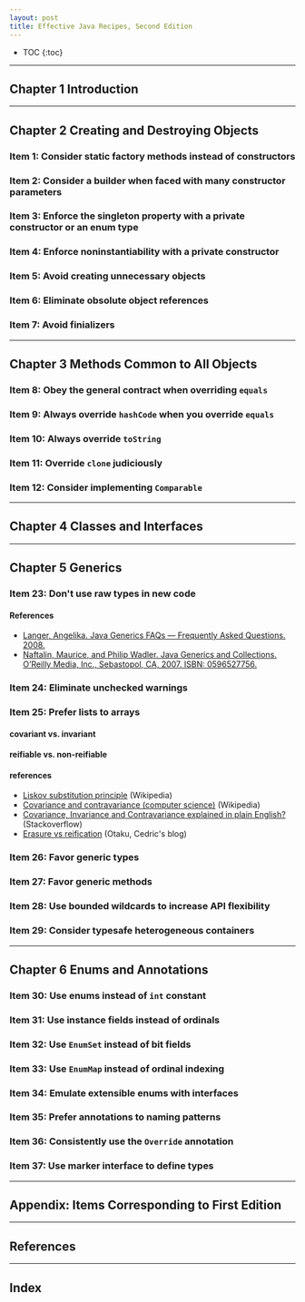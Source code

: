 ```yaml
---
layout: post
title: Effective Java Recipes, Second Edition
---
```


* TOC
{:toc}

---

## Chapter 1 Introduction

---

## Chapter 2 Creating and Destroying Objects

### Item 1: Consider static factory methods instead of constructors

### Item 2: Consider a builder when faced with many constructor parameters

### Item 3: Enforce the singleton property with a private constructor or an enum type

### Item 4: Enforce noninstantiability with a private constructor

### Item 5: Avoid creating unnecessary objects

### Item 6: Eliminate obsolute object references

### Item 7: Avoid finializers

---

## Chapter 3 Methods Common to All Objects

### Item 8: Obey the general contract when overriding `equals`

### Item 9: Always override `hashCode` when you override `equals`

### Item 10: Always override `toString`

### Item 11: Override `clone` judiciously

### Item 12: Consider implementing `Comparable`

---

## Chapter 4 Classes and Interfaces

----

## Chapter 5 Generics

### Item 23: Don't use raw types in new code

#### References
* [Langer, Angelika. Java Generics FAQs — Frequently Asked Questions. 2008.](http://www.angelikalanger.com/GenericsFAQ/JavaGenericsFAQ.html)
* [Naftalin, Maurice, and Philip Wadler. Java Generics and Collections. O’Reilly Media, Inc., Sebastopol, CA, 2007. ISBN: 0596527756.](http://shop.oreilly.com/product/9780596527754.do)

### Item 24: Eliminate unchecked warnings

### Item 25: Prefer lists to arrays

#### covariant vs. invariant

#### reifiable vs. non-reifiable

#### references
* [Liskov substitution principle](https://en.wikipedia.org/wiki/Liskov_substitution_principle) (Wikipedia)
* [Covariance and contravariance (computer science)](https://en.wikipedia.org/wiki/Covariance_and_contravariance_(computer_science)) (Wikipedia)
* [Covariance, Invariance and Contravariance explained in plain English?](http://stackoverflow.com/q/8481301/330457) (Stackoverflow)
* [Erasure vs reification](http://beust.com/weblog/2011/07/29/erasure-vs-reification/) (Otaku, Cedric's blog)

### Item 26: Favor generic types

### Item 27: Favor generic methods

### Item 28: Use bounded wildcards to increase API flexibility

### Item 29: Consider typesafe heterogeneous containers

---

## Chapter 6 Enums and Annotations

### Item 30: Use enums instead of `int` constant

### Item 31: Use instance fields instead of ordinals

### Item 32: Use `EnumSet` instead of bit fields

### Item 33: Use `EnumMap` instead of ordinal indexing

### Item 34: Emulate extensible enums with interfaces

### Item 35: Prefer annotations to naming patterns

### Item 36: Consistently use the `Override` annotation

### Item 37: Use marker interface to define types

---

## Appendix: Items Corresponding to First Edition

---

## References

---

## Index
